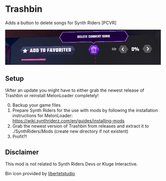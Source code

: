# Trashbin

Adds a button to delete songs for Synth Riders [PCVR]

![preview](preview.png)

## Setup
!After an update you might have to either grab the newest release of Trashbin or reinstall MelonLoader completely!

0. Backup your game files
1. Prepare Synth Riders for the use with mods by following the installation instructions for MelonLoader:  https://wiki.synthriderz.com/en/guides/installing-mods
2. Grab the newest version of Trashbin from releases and extract it to ./SynthRiders/Mods (create new directory if not existent)
3. Profit?!

## Disclaimer
This mod is not related to Synth Riders Devs or Kluge Interactive.

Bin icon provided by [libertetstudio](https://www.iconfinder.com/icons/4243344/basic_bin_app_ux_icon)
